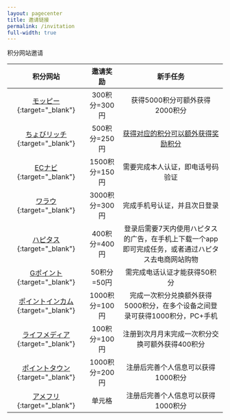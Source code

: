 ```yaml
---
layout: pagecenter
title: 邀请链接
permalink: /invitation
full-width: true
---
```


积分网站邀请

| 积分网站 | 邀请奖励 | 新手任务 |
| :----: | :----: | :----: |
| [モッピー](https://pc.moppy.jp/entry/invite.php?invite=RUKHe194){:target="_blank"} | 300积分=300円 | 获得5000积分可额外获得2000积分 |
| [ちょびリッチ](http://www.chobirich.com/cm/ad/?p=8224777069&i=4156068){:target="_blank"} | 500积分=250円 | [获得对应的积分可以额外获得奖励积分](https://www.chobirich.com/campaigns/200701_chobitomo_bonus/) |
| [ECナビ](https://ecnavi.jp/invite/?id=g6tpd){:target="_blank"} | 1500积分=150円 | 需要完成本人认证，即电话号码验证 |
| [ワラウ](https://www.warau.jp/service/account/p_accountRedirect.php?seq_no=32&afl=friend_regular__19&ktype=r&type=4&pa=K45402.15098.57024.7712.12210.26001.60631.51261.4757.57220.1654.41054&dmy=1617108868){:target="_blank"} | 3000积分=300円 | 完成手机号认证，并且次日登录 |
| [ハピタス](https://hapitas.jp/register?i=22724273&route=pcText){:target="_blank"} | 400积分=400円 | 登录后需要7天内使用ハピタス的广告，在手机上下载一个app即可完成任务，或者通过ハピタス去电商网站购物 |
| [Gポイント](https://www.gpoint.co.jp/fd/?u=7234679&r=01){:target="_blank"} | 50积分=50円 | 需完成电话认证才能获得50积分 |
| [ポイントインカム](https://pointi.jp/p/?a=rbf881564747){:target="_blank"} | 1000积分=100円 | 完成一次积分兑换额外获得5000积分，在多个设备之间登录可获得1000积分，PC+手机
| [ライフメディア](https://lifemedia.jp/entry/3675157/welcome){:target="_blank"} | 100积分=100円 | 注册到次月月末完成一次积分交换可额外获得400积分 |
| [ポイントタウン](https://www.pointtown.com/invite?id=2vMRcRy5urtCx){:target="_blank"} | 1000积分=200円 | 注册后完善个人信息可以获得1000积分 |
| [アメフリ](https://point.i2i.jp/register?inv=f143075){:target="_blank"} | 单元格 | 注册后完善个人信息可以获得1000积分 |